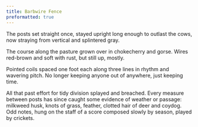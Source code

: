 ```yaml
---
title: Barbwire Fence
preformatted: true
---
```


The posts set straight once, stayed upright long enough
to outlast the cows, now straying from vertical and splintered gray.

The course along the pasture grown over in chokecherry and gorse.
Wires red-brown and soft with rust, but still up, mostly.

Pointed coils spaced one foot each along three lines in rhythm
and wavering pitch. No longer keeping anyone out of anywhere,
just keeping time.

All that past effort for tidy division splayed and breached. Every measure
between posts has since caught some evidence of weather or passage:
milkweed husk, knots of grass, feather, clotted hair of deer and coydog.
Odd notes, hung on the staff of a score composed slowly by season,
played by crickets.
